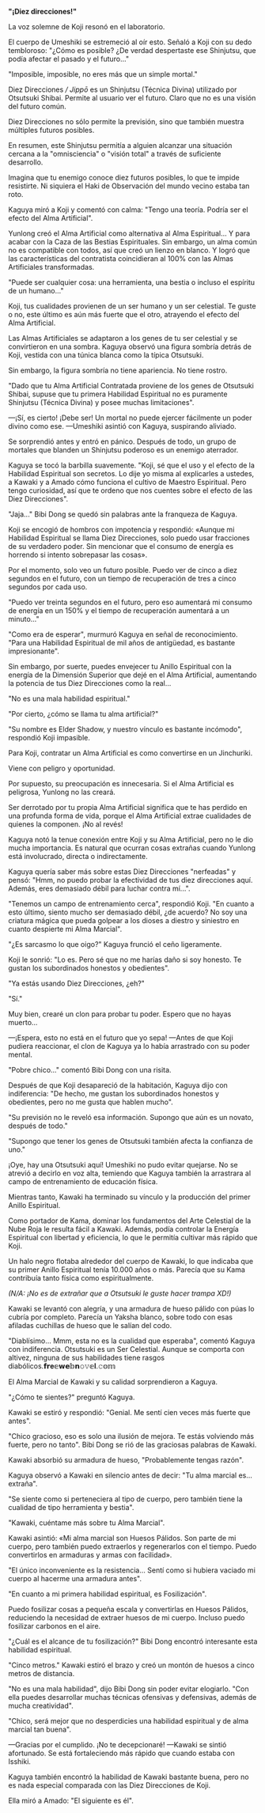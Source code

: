 
**"¡Diez direcciones!"**

La voz solemne de Koji resonó en el laboratorio.

El cuerpo de Umeshiki se estremeció al oír esto. Señaló a Koji con su dedo tembloroso: "¿Cómo es posible? ¿De verdad despertaste ese Shinjutsu, que podía afectar el pasado y el futuro..."

"Imposible, imposible, no eres más que un simple mortal."

Diez Direcciones _/ Jippō_ es un Shinjutsu (Técnica Divina) utilizado por Otsutsuki Shibai. Permite al usuario ver el futuro. Claro que no es una visión del futuro común.

Diez Direcciones no sólo permite la previsión, sino que también muestra múltiples futuros posibles.

En resumen, este Shinjutsu permitía a alguien alcanzar una situación cercana a la "omnisciencia" o "visión total" a través de suficiente desarrollo.

Imagina que tu enemigo conoce diez futuros posibles, lo que te impide resistirte. Ni siquiera el Haki de Observación del mundo vecino estaba tan roto.

Kaguya miró a Koji y comentó con calma: "Tengo una teoría. Podría ser el efecto del Alma Artificial".

Yunlong creó el Alma Artificial como alternativa al Alma Espiritual... Y para acabar con la Caza de las Bestias Espirituales. Sin embargo, un alma común no es compatible con todos, así que creó un lienzo en blanco. Y logró que las características del contratista coincidieran al 100% con las Almas Artificiales transformadas.

"Puede ser cualquier cosa: una herramienta, una bestia o incluso el espíritu de un humano..."

Koji, tus cualidades provienen de un ser humano y un ser celestial. Te guste o no, este último es aún más fuerte que el otro, atrayendo el efecto del Alma Artificial.

Las Almas Artificiales se adaptaron a los genes de tu ser celestial y se convirtieron en una sombra. Kaguya observó una figura sombría detrás de Koji, vestida con una túnica blanca como la típica Otsutsuki.

Sin embargo, la figura sombría no tiene apariencia. No tiene rostro.

"Dado que tu Alma Artificial Contratada proviene de los genes de Otsutsuki Shibai, supuse que tu primera Habilidad Espiritual no es puramente Shinjutsu (Técnica Divina) y posee muchas limitaciones".

—¡Sí, es cierto! ¡Debe ser! Un mortal no puede ejercer fácilmente un poder divino como ese. —Umeshiki asintió con Kaguya, suspirando aliviado.

Se sorprendió antes y entró en pánico. Después de todo, un grupo de mortales que blanden un Shinjutsu poderoso es un enemigo aterrador.

Kaguya se tocó la barbilla suavemente. "Koji, sé que el uso y el efecto de la Habilidad Espiritual son secretos. Lo dije yo misma al explicarles a ustedes, a Kawaki y a Amado cómo funciona el cultivo de Maestro Espiritual. Pero tengo curiosidad, así que te ordeno que nos cuentes sobre el efecto de las Diez Direcciones".

"Jaja..." Bibi Dong se quedó sin palabras ante la franqueza de Kaguya.

Koji se encogió de hombros con impotencia y respondió: «Aunque mi Habilidad Espiritual se llama Diez Direcciones, solo puedo usar fracciones de su verdadero poder. Sin mencionar que el consumo de energía es horrendo si intento sobrepasar las cosas».

Por el momento, solo veo un futuro posible. Puedo ver de cinco a diez segundos en el futuro, con un tiempo de recuperación de tres a cinco segundos por cada uso.

"Puedo ver treinta segundos en el futuro, pero eso aumentará mi consumo de energía en un 150% y el tiempo de recuperación aumentará a un minuto..."

"Como era de esperar", murmuró Kaguya en señal de reconocimiento. "Para una Habilidad Espiritual de mil años de antigüedad, es bastante impresionante".

Sin embargo, por suerte, puedes envejecer tu Anillo Espiritual con la energía de la Dimensión Superior que dejé en el Alma Artificial, aumentando la potencia de tus Diez Direcciones como la real...

"No es una mala habilidad espiritual."

"Por cierto, ¿cómo se llama tu alma artificial?"

"Su nombre es Elder Shadow, y nuestro vínculo es bastante incómodo", respondió Koji impasible.

Para Koji, contratar un Alma Artificial es como convertirse en un Jinchuriki.

Viene con peligro y oportunidad.

Por supuesto, su preocupación es innecesaria. Si el Alma Artificial es peligrosa, Yunlong no las creará.

Ser derrotado por tu propia Alma Artificial significa que te has perdido en una profunda forma de vida, porque el Alma Artificial extrae cualidades de quienes la componen. ¡No al revés!

Kaguya notó la tenue conexión entre Koji y su Alma Artificial, pero no le dio mucha importancia. Es natural que ocurran cosas extrañas cuando Yunlong está involucrado, directa o indirectamente.

Kaguya quería saber más sobre estas Diez Direcciones "nerfeadas" y pensó: "Hmm, no puedo probar la efectividad de tus diez direcciones aquí. Además, eres demasiado débil para luchar contra mí...".

"Tenemos un campo de entrenamiento cerca", respondió Koji. "En cuanto a esto último, siento mucho ser demasiado débil, ¿de acuerdo? No soy una criatura mágica que pueda golpear a los dioses a diestro y siniestro en cuanto despierte mi Alma Marcial".

"¿Es sarcasmo lo que oigo?" Kaguya frunció el ceño ligeramente.

Koji le sonrió: "Lo es. Pero sé que no me harías daño si soy honesto. Te gustan los subordinados honestos y obedientes".

"Ya estás usando Diez Direcciones, ¿eh?"

"Sí."

Muy bien, crearé un clon para probar tu poder. Espero que no hayas muerto...

—¡Espera, esto no está en el futuro que yo sepa! —Antes de que Koji pudiera reaccionar, el clon de Kaguya ya lo había arrastrado con su poder mental.

"Pobre chico..." comentó Bibi Dong con una risita.

Después de que Koji desapareció de la habitación, Kaguya dijo con indiferencia: "De hecho, me gustan los subordinados honestos y obedientes, pero no me gusta que hablen mucho".

"Su previsión no le reveló esa información. Supongo que aún es un novato, después de todo."

"Supongo que tener los genes de Otsutsuki también afecta la confianza de uno."

¡Oye, hay una Otsutsuki aquí! Umeshiki no pudo evitar quejarse. No se atrevió a decirlo en voz alta, temiendo que Kaguya también la arrastrara al campo de entrenamiento de educación física.

Mientras tanto, Kawaki ha terminado su vínculo y la producción del primer Anillo Espiritual.

Como portador de Kama, dominar los fundamentos del Arte Celestial de la Nube Roja le resulta fácil a Kawaki. Además, podía controlar la Energía Espiritual con libertad y eficiencia, lo que le permitía cultivar más rápido que Koji.

Un halo negro flotaba alrededor del cuerpo de Kawaki, lo que indicaba que su primer Anillo Espiritual tenía 10.000 años o más. Parecía que su Kama contribuía tanto física como espiritualmente.

_(N/A: ¡No es de extrañar que a Otsutsuki le guste hacer trampa XD!)_

Kawaki se levantó con alegría, y una armadura de hueso pálido con púas lo cubría por completo. Parecía un Yaksha blanco, sobre todo con esas afiladas cuchillas de hueso que le salían del codo.

"Diablísimo... Mmm, esta no es la cualidad que esperaba", comentó Kaguya con indiferencia. Otsutsuki es un Ser Celestial. Aunque se comporta con altivez, ninguna de sus habilidades tiene rasgos diabólicos.𝗳𝗿𝐞𝕖𝘄𝗲𝕓𝗻𝚘𝚟𝕖𝐥.𝚌𝕠𝕞

El Alma Marcial de Kawaki y su calidad sorprendieron a Kaguya.

"¿Cómo te sientes?" preguntó Kaguya.

Kawaki se estiró y respondió: "Genial. Me sentí cien veces más fuerte que antes".

"Chico gracioso, eso es solo una ilusión de mejora. Te estás volviendo más fuerte, pero no tanto". Bibi Dong se rió de las graciosas palabras de Kawaki.

Kawaki absorbió su armadura de hueso, "Probablemente tengas razón".

Kaguya observó a Kawaki en silencio antes de decir: "Tu alma marcial es... extraña".

"Se siente como si perteneciera al tipo de cuerpo, pero también tiene la cualidad de tipo herramienta y bestia".

"Kawaki, cuéntame más sobre tu Alma Marcial".

Kawaki asintió: «Mi alma marcial son Huesos Pálidos. Son parte de mi cuerpo, pero también puedo extraerlos y regenerarlos con el tiempo. Puedo convertirlos en armaduras y armas con facilidad».

"El único inconveniente es la resistencia... Sentí como si hubiera vaciado mi cuerpo al hacerme una armadura antes".

"En cuanto a mi primera habilidad espiritual, es Fosilización".

Puedo fosilizar cosas a pequeña escala y convertirlas en Huesos Pálidos, reduciendo la necesidad de extraer huesos de mi cuerpo. Incluso puedo fosilizar carbonos en el aire.

"¿Cuál es el alcance de tu fosilización?" Bibi Dong encontró interesante esta habilidad espiritual.

"Cinco metros." Kawaki estiró el brazo y creó un montón de huesos a cinco metros de distancia.

"No es una mala habilidad", dijo Bibi Dong sin poder evitar elogiarlo. "Con ella puedes desarrollar muchas técnicas ofensivas y defensivas, además de mucha creatividad".

"Chico, será mejor que no desperdicies una habilidad espiritual y de alma marcial tan buena".

—Gracias por el cumplido. ¡No te decepcionaré! —Kawaki se sintió afortunado. Se está fortaleciendo más rápido que cuando estaba con Isshiki.

Kaguya también encontró la habilidad de Kawaki bastante buena, pero no es nada especial comparada con las Diez Direcciones de Koji.

Ella miró a Amado: "El siguiente es él".